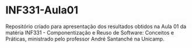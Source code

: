 # INF331-Aula01
Repositório criado para apresentação dos resultados obtidos na Aula 01 da matéria INF331 - Componentização e Reuso de Software: Conceitos e Práticas, ministrado pelo professor André Santanché na Unicamp.
